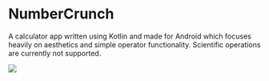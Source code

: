 # NumberCrunch
A calculator app written using Kotlin and made for Android which focuses heavily on aesthetics and simple operator functionality. Scientific operations are currently not supported.

![](https://media.giphy.com/media/GloPTD1cOG5bbJXKf1/giphy.gif)
